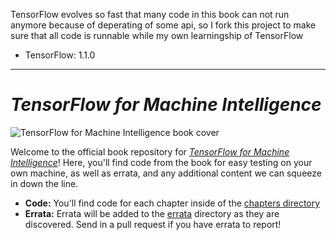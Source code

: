 TensorFlow evolves so fast that many code in this book can not run anymore because of deperating of some api, so I fork this project to make sure that all code is runnable while my own learningship of TensorFlow
* TensorFlow: 1.1.0

----------------------------------------------------------------------------------------

# _TensorFlow for Machine Intelligence_

![TensorFlow for Machine Intelligence book cover](img/book_cover.jpg)

Welcome to the official book repository for [_TensorFlow for Machine Intelligence_](https://bleedingedgepress.com/tensor-flow-for-machine-intelligence/)! Here, you'll find code from the book for easy testing on your own machine, as well as errata, and any additional content we can squeeze in down the line.

* **Code:** You'll find code for each chapter inside of the [chapters directory](https://github.com/backstopmedia/tensorflowbook/tree/master/chapters)
* **Errata:** Errata will be added to the [errata](https://github.com/backstopmedia/tensorflowbook/tree/master/errata) directory as they are discovered. Send in a pull request if you have errata to report!


